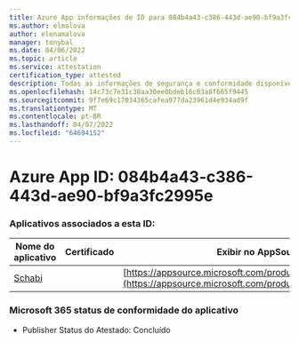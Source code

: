 ```yaml
---
title: Azure App informações de ID para 084b4a43-c386-443d-ae90-bf9a3fc2995e
ms.author: elmalova
author: elenamalova
manager: tonybal
ms.date: 04/06/2022
ms.topic: article
ms.service: attestation
certification_type: attested
description: Todas as informações de segurança e conformidade disponíveis para 084b4a43-c386-443d-ae90-bf9a3fc2995e.
ms.openlocfilehash: 14c73c7e31c38aa30ee0bdeb16c03a8f665f9445
ms.sourcegitcommit: 9f7e69c17034365cafea977da23961d4e934ad9f
ms.translationtype: MT
ms.contentlocale: pt-BR
ms.lasthandoff: 04/07/2022
ms.locfileid: "64694152"
---
```

# <a name="azure-app-id-084b4a43-c386-443d-ae90-bf9a3fc2995e"></a>Azure App ID: 084b4a43-c386-443d-ae90-bf9a3fc2995e


### <a name="apps-associated-with-this-id"></a>Aplicativos associados a esta ID:
| **Nome do aplicativo** | **Certificado** | **Exibir no AppSource** |
|--------------|---------------|-----------------------|
| [Schabi](../forward/WA200003728.md) |  | [https://appsource.microsoft.com/product/office/WA200003728](https://appsource.microsoft.com/product/office/WA200003728) |

### <a name="microsoft-365-app-compliance-status"></a>Microsoft 365 status de conformidade do aplicativo
- Publisher Status do Atestado: Concluído
